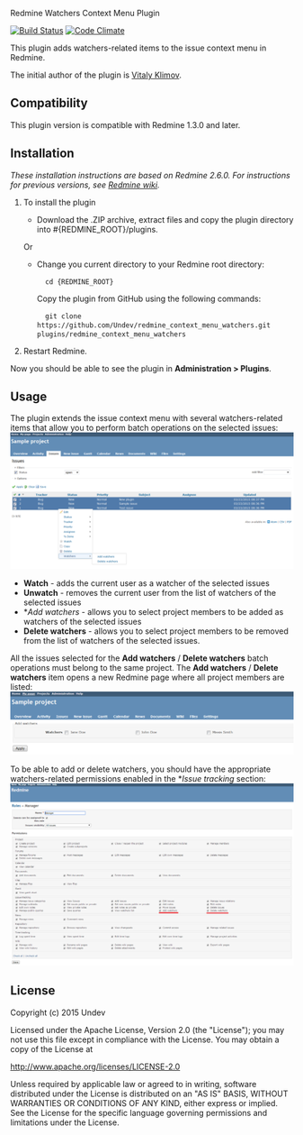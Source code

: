 Redmine Watchers Context Menu Plugin 

[![Build Status](https://travis-ci.org/Undev/redmine_context_menu_watchers.png)](https://travis-ci.org/Undev/rredmine_context_menu_watchers)
[![Code Climate](https://codeclimate.com/github/Undev/redmine_context_menu_watchers.png)](https://codeclimate.com/github/Undev/redmine_context_menu_watchers)

This plugin adds watchers-related items to the issue context menu in Redmine.

The initial author of the plugin is [Vitaly Klimov](mailto:vitaly.klimov@snowbirdgames.com).

## Compatibility

This plugin version is compatible with Redmine 1.3.0 and later.

## Installation

*These installation instructions are based on Redmine 2.6.0. For instructions for previous versions, see [Redmine wiki](http://www.redmine.org/projects/redmine/wiki/Plugins).*

1. To install the plugin
    * Download the .ZIP archive, extract files and copy the plugin directory into #{REDMINE_ROOT}/plugins.
    
    Or

    * Change you current directory to your Redmine root directory:  

            cd {REDMINE_ROOT}
            
      Copy the plugin from GitHub using the following commands:
      
            git clone https://github.com/Undev/redmine_context_menu_watchers.git plugins/redmine_context_menu_watchers
            
2. Restart Redmine.

Now you should be able to see the plugin in **Administration > Plugins**.

## Usage

The plugin extends the issue context menu with several watchers-related items that allow you to perform batch operations on the selected issues:  
![watchers context menu](watchers_context_menu_1.PNG)

* **Watch** - adds the current user as a watcher of the selected issues
* **Unwatch** - removes the current user from the list of watchers of the selected issues
* **Add watchers* - allows you to select project members to be added as watchers of the selected issues
* **Delete watchers** - allows you to select project members to be removed from the list of watchers of the selected issues.

All the issues selected for the **Add watchers** / **Delete watchers** batch operations must belong to the same project. The **Add watchers** / **Delete watchers** item opens a new Redmine page where all project members are listed:  
![watchers to add](watchers_context_menu_2.PNG)

To be able to add or delete watchers, you should have the appropriate watchers-related permissions enabled in the **Issue tracking* section:  
![watchers permissions](watchers_context_menu_3.PNG)

## License

Copyright (c) 2015 Undev

Licensed under the Apache License, Version 2.0 (the "License");
you may not use this file except in compliance with the License.
You may obtain a copy of the License at

http://www.apache.org/licenses/LICENSE-2.0

Unless required by applicable law or agreed to in writing, software
distributed under the License is distributed on an "AS IS" BASIS,
WITHOUT WARRANTIES OR CONDITIONS OF ANY KIND, either express or implied.
See the License for the specific language governing permissions and
limitations under the License.